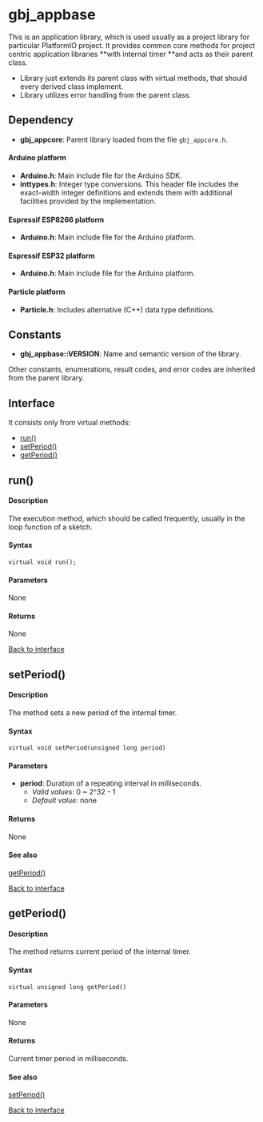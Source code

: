 <a id="library"></a>

# gbj\_appbase
This is an application library, which is used usually as a project library for particular PlatformIO project. It provides common core methods for project centric application libraries **with internal timer **and acts as their parent class.

- Library just extends its parent class with virtual methods, that should every derived class implement.
- Library utilizes error handling from the parent class.


<a id="dependency"></a>

## Dependency
- **gbj\_appcore**: Parent library loaded from the file `gbj_appcore.h`.

#### Arduino platform
- **Arduino.h**: Main include file for the Arduino SDK.
- **inttypes.h**: Integer type conversions. This header file includes the exact-width integer definitions and extends them with additional facilities provided by the implementation.

#### Espressif ESP8266 platform
- **Arduino.h**: Main include file for the Arduino platform.

#### Espressif ESP32 platform
- **Arduino.h**: Main include file for the Arduino platform.

#### Particle platform
- **Particle.h**: Includes alternative (C++) data type definitions.


<a id="constants"></a>

## Constants

- **gbj\_appbase::VERSION**: Name and semantic version of the library.

Other constants, enumerations, result codes, and error codes are inherited from the parent library.


<a id="interface"></a>

## Interface
It consists only from virtual methods:

- [run()](#run)
- [setPeriod()](#setPeriod)
- [getPeriod()](#getPeriod)

## run()

#### Description
The execution method, which should be called frequently, usually in the loop function of a sketch.

#### Syntax
	virtual void run();

#### Parameters
None

#### Returns
None

[Back to interface](#interface)


<a id="setPeriod"></a>

## setPeriod()

#### Description
The method sets a new period of the internal timer.

#### Syntax
    virtual void setPeriod(unsigned long period)

#### Parameters
- **period**: Duration of a repeating interval in milliseconds.
  - *Valid values*: 0 ~ 2^32 - 1
  - *Default value*: none

#### Returns
None

#### See also
[getPeriod()](#getPeriod)

[Back to interface](#interface)


<a id="getPeriod"></a>

## getPeriod()

#### Description
The method returns current period of the internal timer.

#### Syntax
    virtual unsigned long getPeriod()

#### Parameters
None

#### Returns
Current timer period in milliseconds.

#### See also
[setPeriod()](#getPeriod)

[Back to interface](#interface)
